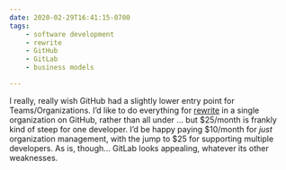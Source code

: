 ```yaml
---
date: 2020-02-29T16:41:15-0700
tags:
    - software development
    - rewrite
    - GitHub
    - GitLab
    - business models

---
```


I really, really wish GitHub had a slightly lower entry point for Teams/Organizations. I’d like to do everything for [rewrite](https://rewrite.software) in a single organization on GitHub, rather than all under … but $25/month is frankly kind of steep for one developer. I’d be happy paying $10/month for *just* organization management, with the jump to $25 for supporting multiple developers. As is, though… GitLab looks appealing, whatever its other weaknesses.
